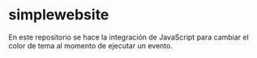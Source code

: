 # simplewebsite
En este repositorio se hace la integración de JavaScript para cambiar el color de tema al momento de ejecutar un evento.
